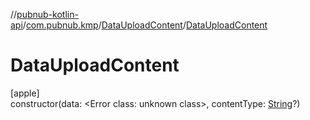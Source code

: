 //[pubnub-kotlin-api](../../../index.md)/[com.pubnub.kmp](../index.md)/[DataUploadContent](index.md)/[DataUploadContent](-data-upload-content.md)

# DataUploadContent

[apple]\
constructor(data: <!---  GfmCommand {"@class":"org.jetbrains.dokka.gfm.ResolveLinkGfmCommand","dri":{"packageName":"","classNames":"<Error class: unknown class>","callable":null,"target":{"@class":"org.jetbrains.dokka.links.PointingToDeclaration"},"extra":null}} --->&lt;Error class: unknown class&gt;<!--- --->, contentType: [String](https://kotlinlang.org/api/latest/jvm/stdlib/kotlin-stdlib/kotlin/-string/index.html)?)
